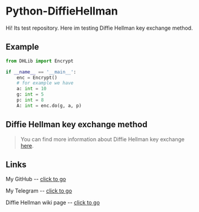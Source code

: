 # Python-DiffieHellman

Hi! Its test repository. Here im testing Diffie Hellman key exchange method.

## Example
```python
from DHLib import Encrypt

if __name__ == '__main__':
	enc = Encrypt()
	# for example we have
	a: int = 10
	g: int = 5
	p: int = 8
	A: int = enc.do(g, a, p)
```


## Diffie Hellman key exchange method

> You can find more information about Diffie Hellman key exchange [here](https://en.wikipedia.org/wiki/Diffie%E2%80%93Hellman_key_exchange).

## Links

My GitHub -- [click to go](https://github.com/nikitt-code)

My Telegram -- [click to go](https://t.me/nvdiz)

Diffie Hellman wiki page -- [click to go](https://en.wikipedia.org/wiki/Diffie%E2%80%93Hellman_key_exchange)
